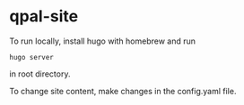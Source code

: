 # qpal-site

To run locally, install hugo with homebrew and run
  <pre><code>hugo server</code></pre>
in root directory.

To change site content, make changes in the config.yaml file.